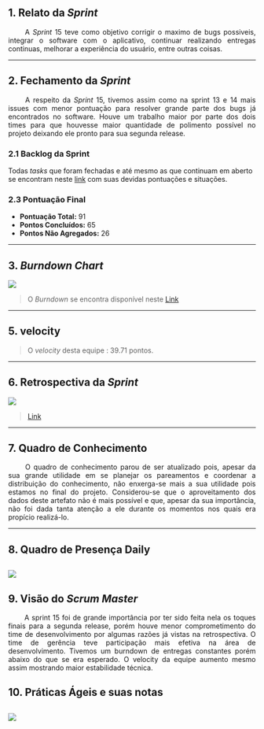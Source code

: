 ## 1. Relato da _Sprint_

<p align="justify">&emsp;&emsp; A <i>Sprint</i> 15 teve como objetivo corrigir o maximo de bugs possiveis, integrar o software com o aplicativo, continuar realizando entregas continuas, melhorar a experiência do usuário, entre outras coisas.</p>

---

## 2. Fechamento da _Sprint_
<p align="justify">&emsp;&emsp; A respeito da <i>Sprint</i> 15,  tivemos assim como na sprint 13 e 14 mais issues com menor pontuação para resolver grande parte dos bugs já encontrados no software. Houve um trabalho maior por parte dos dois times para que houvesse maior quantidade de polimento possível no projeto deixando ele pronto para sua segunda release.
</p>

### 2.1 Backlog da Sprint
Todas <i>tasks</i> que foram fechadas e até mesmo as que continuam em aberto se encontram neste [link](https://github.com/fga-gpp-mds/2018.1-Reabilitacao-Motora/milestone/18) com suas devidas pontuações e situações.

### 2.3 Pontuação Final

* **Pontuação Total:** 91
* **Pontos Concluídos:** 65
* **Pontos Não Agregados:** 26

---

## 3. _Burndown Chart_

![](https://github.com/fga-gpp-mds/2018.1-Reabilitacao-Motora/blob/development/docs/imagens/Burndown/Sprint_15.png?raw=true)


> O _Burndown_ se encontra disponível neste [Link](https://github.com/fga-gpp-mds/2018.1-Reabilitacao-Motora#reports?report=burndown&milestoneId=3431943)

---

## 5. velocity

> O _velocity_ desta equipe  : 39.71 pontos.

---


## 6. Retrospectiva da _Sprint_

![](https://github.com/fga-gpp-mds/2018.1-Reabilitacao-Motora/blob/development/docs/imagens/Retrospectiva/Retrospectiva_Sprint15.png?raw=true)
 >[Link](https://github.com/fga-gpp-mds/2018.1-Reabilitacao-Motora/blob/development/docs/imagens/Retrospectiva/Retrospectiva_Sprint15.png?raw=true)

---


## 7. Quadro de Conhecimento

<p align="justify">&emsp;&emsp; O quadro de conhecimento parou de ser atualizado pois, apesar da sua grande utilidade em se planejar os pareamentos e coordenar a distribuição do conhecimento, não enxerga-se mais a sua utilidade pois estamos no final do projeto. Considerou-se que o aproveitamento dos dados deste artefato não é mais possível e que, apesar da sua importância, não foi dada tanta atenção a ele durante os momentos nos quais era propício realizá-lo.</p>

---

## 8. Quadro de Presença Daily

![](https://github.com/fga-gpp-mds/2018.1-Reabilitacao-Motora/blob/development/docs/imagens/Daily/Sprint15.png?raw=true)
---

## 9. Visão do _Scrum Master_
<p align="justify">&emsp;&emsp; A sprint 15 foi de grande importância por ter sido feita nela os toques finais para a segunda release, porém houve menor comprometimento do time de desenvolvimento por algumas razões já vistas na retrospectiva. O time de gerência teve participação mais efetiva na área de desenvolvimento. Tivemos um burndown de entregas constantes porém abaixo do que se era esperado. O velocity da equipe aumento mesmo assim mostrando maior estabilidade técnica.</p>

## 10. Práticas Ágeis e suas notas

![](https://github.com/fga-gpp-mds/2018.1-Reabilitacao-Motora/blob/development/docs/imagens/Quadro%20de%20Praticas%20Ageis/Quadro_de_Praticas_Ageis_Sprint15.png?raw=true)
---
